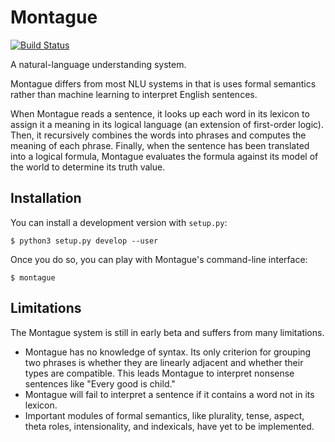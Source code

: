 # Montague

[![Build Status](https://travis-ci.com/iafisher/montague.png)](https://travis-ci.com/iafisher/montague)

A natural-language understanding system.

Montague differs from most NLU systems in that is uses formal semantics rather than machine learning to interpret English sentences.

When Montague reads a sentence, it looks up each word in its lexicon to assign it a meaning in its logical language (an extension of first-order logic). Then, it recursively combines the words into phrases and computes the meaning of each phrase. Finally, when the sentence has been translated into a logical formula, Montague evaluates the formula against its model of the world to determine its truth value.

## Installation
You can install a development version with `setup.py`:

```shell
$ python3 setup.py develop --user
```

Once you do so, you can play with Montague's command-line interface:
```shell
$ montague
```

## Limitations
The Montague system is still in early beta and suffers from many limitations.

- Montague has no knowledge of syntax. Its only criterion for grouping two phrases is whether they are linearly adjacent and whether their types are compatible. This leads Montague to interpret nonsense sentences like "Every good is child."
- Montague will fail to interpret a sentence if it contains a word not in its lexicon.
- Important modules of formal semantics, like plurality, tense, aspect, theta roles, intensionality, and indexicals, have yet to be implemented.
